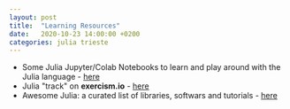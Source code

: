 ```yaml
---
layout: post
title:  "Learning Resources"
date:   2020-10-23 14:00:00 +0200
categories: julia trieste
---
```


  -  Some Julia Jupyter/Colab Notebooks to learn and play around with the Julia language - [here](https://github.com/Julia-Trieste/julia_notebooks)
  -  Julia "track" on **exercism.io** - [here](https://exercism.io/my/tracks/julia)
  -  Awesome Julia: a curated list of libraries, softwars and tutorials - [here](https://github.com/greister/Awesome-Julia)
